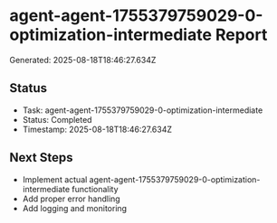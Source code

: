 # agent-agent-1755379759029-0-optimization-intermediate Report

Generated: 2025-08-18T18:46:27.634Z

## Status
- Task: agent-agent-1755379759029-0-optimization-intermediate
- Status: Completed
- Timestamp: 2025-08-18T18:46:27.634Z

## Next Steps
- Implement actual agent-agent-1755379759029-0-optimization-intermediate functionality
- Add proper error handling
- Add logging and monitoring
